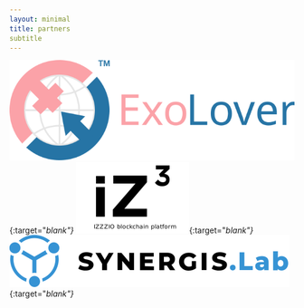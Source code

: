 ```yaml
---
layout: minimal
title: partners
subtitle
---
```


[![ExoLover](/img/exologo.svg)](https://exolover.io/){:target="_blank"}_
[![IZZZIO](/img/izzz_note_200.png)](http://izzz.io/){:target="_blank"}_
[![Synergis](/img/synergislogo.svg)](https://synergis.io/){:target="_blank"}_


